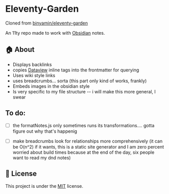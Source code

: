 # Eleventy-Garden

Cloned from [binyamin/eleventy-garden](https://github.com/binyamin/eleventy-garden)

An 11ty repo made to work with [Obsidian](https://obsidian.md/) notes.

## :house: About
- Displays backlinks
- copies [Dataview](https://github.com/blacksmithgu/obsidian-dataview) inline tags into the frontmatter for querying
- Uses wiki style links
- uses breadcrumbs... sorta (this part only kind of works, frankly)
- Embeds images in the obsidian style
- Is very specific to my file structure -- i will make this more general, I swear

## To do:
- [ ] the formatNotes.js only sometimes runs its transformations.... gotta figure out why that's happenig
- [ ] make breadcrumbs look for relationships more comprehensively (it can be O(n^2) if it wants, this is a static site generator and I am zero percent worried about build times because at the end of the day, six people want to read my dnd notes)


## :scroll: License
This project is under the [MIT](https://github.com/csb324/eleventy-obsidian-ninareth/blob/main/LICENSE) license.
